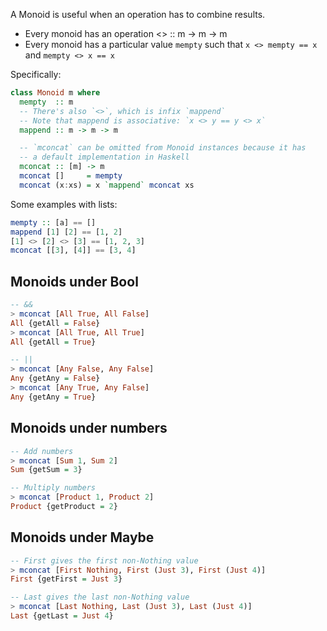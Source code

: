 A Monoid is useful when an operation has to combine results.

* Every monoid has an operation <> :: m -> m -> m
* Every monoid has a particular value `mempty` such that
  `x <> mempty == x` and `mempty <> x == x`

Specifically:

```haskell
class Monoid m where
  mempty  :: m
  -- There's also `<>`, which is infix `mappend`
  -- Note that mappend is associative: `x <> y == y <> x`
  mappend :: m -> m -> m

  -- `mconcat` can be omitted from Monoid instances because it has
  -- a default implementation in Haskell
  mconcat :: [m] -> m
  mconcat []     = mempty
  mconcat (x:xs) = x `mappend` mconcat xs
```

Some examples with lists:

```haskell
mempty :: [a] == []
mappend [1] [2] == [1, 2]
[1] <> [2] <> [3] == [1, 2, 3]
mconcat [[3], [4]] == [3, 4]
```

## Monoids under Bool

```haskell
-- &&
> mconcat [All True, All False]
All {getAll = False}
> mconcat [All True, All True]
All {getAll = True}

-- ||
> mconcat [Any False, Any False]
Any {getAny = False}
> mconcat [Any True, Any False]
Any {getAny = True}
```

## Monoids under numbers

```haskell
-- Add numbers
> mconcat [Sum 1, Sum 2]
Sum {getSum = 3}

-- Multiply numbers
> mconcat [Product 1, Product 2]
Product {getProduct = 2}
```

## Monoids under Maybe

```haskell
-- First gives the first non-Nothing value
> mconcat [First Nothing, First (Just 3), First (Just 4)]
First {getFirst = Just 3}

-- Last gives the last non-Nothing value
> mconcat [Last Nothing, Last (Just 3), Last (Just 4)]
Last {getLast = Just 4}
```
